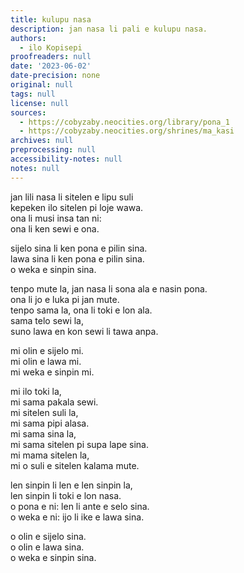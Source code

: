 ```yaml
---
title: kulupu nasa
description: jan nasa li pali e kulupu nasa.
authors:
  - ilo Kopisepi
proofreaders: null
date: '2023-06-02'
date-precision: none
original: null
tags: null
license: null
sources:
  - https://cobyzaby.neocities.org/library/pona_1
  - https://cobyzaby.neocities.org/shrines/ma_kasi
archives: null
preprocessing: null
accessibility-notes: null
notes: null
---
```


jan lili nasa li sitelen e lipu suli  
kepeken ilo sitelen pi loje wawa.  
ona li musi insa tan ni:  
ona li ken sewi e ona.

sijelo sina li ken pona e pilin sina.  
lawa sina li ken pona e pilin sina.  
o weka e sinpin sina.

tenpo mute la, jan nasa li sona ala e nasin pona.  
ona li jo e luka pi jan mute.  
tenpo sama la, ona li toki e lon ala.  
sama telo sewi la,  
suno lawa en kon sewi li tawa anpa.

mi olin e sijelo mi.  
mi olin e lawa mi.  
mi weka e sinpin mi.

mi ilo toki la,  
mi sama pakala sewi.  
mi sitelen suli la,  
mi sama pipi alasa.  
mi sama sina la,  
mi sama sitelen pi supa lape sina.  
mi mama sitelen la,  
mi o suli e sitelen kalama mute.

len sinpin li len e len sinpin la,  
len sinpin li toki e lon nasa.  
o pona e ni: len li ante e selo sina.  
o weka e ni: ijo li ike e lawa sina.

o olin e sijelo sina.  
o olin e lawa sina.  
o weka e sinpin sina.
